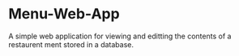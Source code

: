 # Menu-Web-App
 A simple web application for viewing and editting the contents of a restaurent ment stored in a database.

